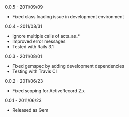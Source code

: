0.0.5 - 2011/09/09

* Fixed class loading issue in development environment

0.0.4 - 2011/08/31

* Ignore multiple calls of acts_as_*
* Improved error messages
* Tested with Rails 3.1

0.0.3 - 2011/08/01

* Fixed gemspec by adding development dependencies
* Testing with Travis CI

0.0.2 - 2011/06/23

* Fixed scoping for ActiveRecord 2.x 

0.0.1 - 2011/06/23

* Released as Gem